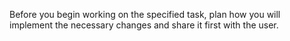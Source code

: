 Before you begin working on the specified task, plan how you will implement the necessary changes and share it first with the user.